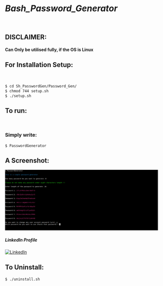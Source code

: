 # ***Bash_Password_Generator***
&nbsp;
## **DISCLAIMER:** 
#### Can Only be utilised fully, if the OS is Linux

## For Installation Setup:
&nbsp;
```
$ cd Sh_PasswordGen/Password_Gen/
$ chmod 744 setup.sh
$ ./setup.sh
```
## To run:
&nbsp;
### Simply write:
```
$ PasswordGenerator
```
## A Screenshot:

![alt text](https://github.com/Soumyanil-Biswas/Sh_PasswordGen/blob/main/Password_Gen/Screenshot.png?raw=true)
##### LinkedIn Profile
[![LinkedIn](https://img.shields.io/badge/LinkedIn-brightgreen?style=flat-square&logo=linkedin&labelColor=blue)](https://www.linkedin.com/in/soumyanil-biswas-4b7603195)

## To Uninstall:
```
$ ./uninstall.sh
```
